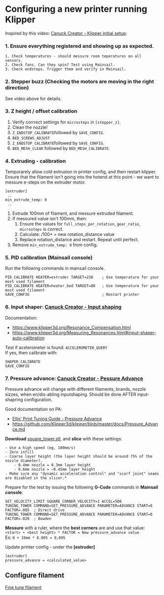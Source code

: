 # Configuring a new printer running Klipper

Inspired by this video: [Canuck Creator - Klipper initial setup](https://www.youtube.com/watch?v=T-knWbh1Gg8):
### 1. Ensure everything registered and showing up as expected.
    1. Check temperatures - should messure room teperatures on all sensors.
    2. Check fans. Can they spin? Test using Mainsail.
    3. Check endstops. Trigger them and verify in Mainsail.


### 2. Stepper buzz (Checking the motors are moving in the right direction)
See video above for details.


### 3. Z height / offset calibration
1. Verify corrrect settings for `microsteps` in `[stepper_z]`.
2. Clean the nozzle!
3. `Z_ENDSTOP_CALIBRATE`followed by `SAVE_CONFIG`.
4. `BED_SCREWS_ADJUST`
5. `Z_ENDSTOP_CALIBRATE`followed by `SAVE_CONFIG`.
6. `BED_MESH_CLEAR` followed by `BED_MESH_CALIBRATE`.


### 4. Extruding - calibration
Temporarely allow cold extrusion in printer config, and then restart klipper.
Ensure that the filament isn't going into the hotend at this point - we want to messure e-steps on the extruder motor.
```klipper
[extruder]
 ..
min_extrude_temp: 0
 ..
```

1. Extrude 100mm of filament, and messure extruded filament.
2. If messured value isn't 100mm, then:
    1. Ensure the values for `full_steps_per_rotation`, `gear_ratio`, `microsteps` is correct.
    2. Calculate: <Measured value>/100*<current rotation_distance value> = new rotation_distance value
    3. Replace rotation_distance and restart. Repeat until perfect.
3. Remove `min_extrude_temp: 0` from config.


### 5. PID calibration (Mainsail console)
Run the following commands in mainsail console.
```klipper
PID_CALIBRATE HEATER=extruder TARGET=230    ; Use temperature for your most used filament
PID_CALIBRATE HEATER=heater_bed TARGET=80   ; Use temperature for your most used filament
SAVE_CONFIG                                 ; Restart printer
```

### 6. Input shaper: [Canuck Creator - Input shaping](https://www.youtube.com/watch?v=OoWQUcFimX8)
Documentation:
- https://www.klipper3d.org/Resonance_Compensation.html
- https://www.klipper3d.org/Measuring_Resonances.html#input-shaper-auto-calibration

Test if acelerometer is found: `ACCELEROMETER_QUERY`  
If yes, then calibrate with:
```klipper
SHAPER_CALIBRATE
SAVE_CONFIG
```


### 7. Pressure advance: [Canuck Creator - Pessure Advance](https://www.youtube.com/watch?v=LtG--ev3-4s)
Pressure advance will change with different filaments, brands, nozzle sizzes, when en/dis-abling inputshaping. Should be done AFTER input-shapring configuration.

Good documentation on PA:
- [Ellis' Print Tuning Guide - Pressure Advance](https://ellis3dp.com/Print-Tuning-Guide/articles/pressure_linear_advance/introduction.html)
- https://github.com/Klipper3d/klipper/blob/master/docs/Pressure_Advance.md

**Download** [square_tower.stl](https://github.com/Klipper3d/klipper/blob/master/docs/prints/square_tower.stl), and **slice** with these settings:

    - Use a high speed (eg, 100mm/s)
    - Zero infill
    - Coarse layer height (the layer height should be around 75% of the nozzle diameter).
        - 0.4mm nozzle = 0.3mm layer height
        - 0.6mm nozzle = ~0.45mm layer height
    - Make sure any "dynamic acceleration control" and "scarf joint" seams are disabled in the slicer.*


Prepare for the test by issuing the following **G-Code** commands in **Mainsail console**:
```klipper
SET_VELOCITY_LIMIT SQUARE_CORNER_VELOCITY=1 ACCEL=500
TUNING_TOWER COMMAND=SET_PRESSURE_ADVANCE PARAMETER=ADVANCE START=0 FACTOR=.005  ; Direct drive
TUNING_TOWER COMMAND=SET_PRESSURE_ADVANCE PARAMETER=ADVANCE START=0 FACTOR=.020  ; Bowden
```

**Messure** with a ruler, where the **best corners** are and use that value:  
`<start> + <best height> * FACTOR = New pressure_advance value`  
Ex: `0 + 19mm * 0.005 = 0,095`

Update printer config - under the **[extruder]**
```klipper
[extruder]
pressure_advance = <calculated_value>
```

## Configure filament
[Fine tune filament](new-filament.md)

